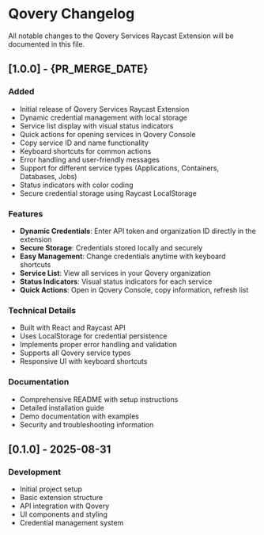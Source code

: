 # Qovery Changelog

All notable changes to the Qovery Services Raycast Extension will be documented in this file.

## [1.0.0] - {PR_MERGE_DATE}

### Added

- Initial release of Qovery Services Raycast Extension
- Dynamic credential management with local storage
- Service list display with visual status indicators
- Quick actions for opening services in Qovery Console
- Copy service ID and name functionality
- Keyboard shortcuts for common actions
- Error handling and user-friendly messages
- Support for different service types (Applications, Containers, Databases, Jobs)
- Status indicators with color coding
- Secure credential storage using Raycast LocalStorage

### Features

- **Dynamic Credentials**: Enter API token and organization ID directly in the extension
- **Secure Storage**: Credentials stored locally and securely
- **Easy Management**: Change credentials anytime with keyboard shortcuts
- **Service List**: View all services in your Qovery organization
- **Status Indicators**: Visual status indicators for each service
- **Quick Actions**: Open in Qovery Console, copy information, refresh list

### Technical Details

- Built with React and Raycast API
- Uses LocalStorage for credential persistence
- Implements proper error handling and validation
- Supports all Qovery service types
- Responsive UI with keyboard shortcuts

### Documentation

- Comprehensive README with setup instructions
- Detailed installation guide
- Demo documentation with examples
- Security and troubleshooting information

## [0.1.0] - 2025-08-31

### Development

- Initial project setup
- Basic extension structure
- API integration with Qovery
- UI components and styling
- Credential management system
